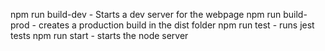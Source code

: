 npm run build-dev - Starts a dev server for the webpage
npm run build-prod - creates a production build in the dist folder 
npm run test - runs jest tests
npm run start - starts the node server